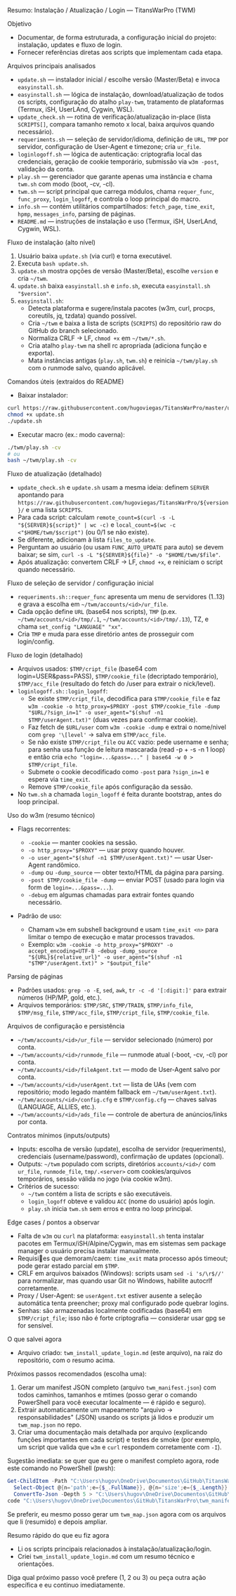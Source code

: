 Resumo: Instalação / Atualização / Login — TitansWarPro (TWM)

Objetivo

- Documentar, de forma estruturada, a configuração inicial do projeto: instalação, updates e fluxo de login.
- Fornecer referências diretas aos scripts que implementam cada etapa.

Arquivos principais analisados

- `update.sh` — instalador inicial / escolhe versão (Master/Beta) e invoca `easyinstall.sh`.
- `easyinstall.sh` — lógica de instalação, download/atualização de todos os scripts, configuração do atalho `play-twm`, tratamento de plataformas (Termux, iSH, UserLAnd, Cygwin, WSL).
- `update_check.sh` — rotina de verificação/atualização in-place (lista `SCRIPTS[]`, compara tamanho remoto x local, baixa arquivos quando necessário).
- `requeriments.sh` — seleção de servidor/idioma, definição de `URL`, `TMP` por servidor, configuração de User-Agent e timezone; cria `ur_file`.
- `loginlogoff.sh` — lógica de autenticação: criptografia local das credenciais, geração de cookie temporário, submissão via `w3m -post`, validação da conta.
- `play.sh` — gerenciador que garante apenas uma instância e chama `twm.sh` com modo (boot, -cv, -cl).
- `twm.sh` — script principal que carrega módulos, chama `requer_func`, `func_proxy`, `login_logoff`, e controla o loop principal do macro.
- `info.sh` — contém utilitários compartilhados: `fetch_page`, `time_exit`, `hpmp`, `messages_info`, parsing de páginas.
- `README.md` — instruções de instalação e uso (Termux, iSH, UserLAnd, Cygwin, WSL).

Fluxo de instalação (alto nível)

1. Usuário baixa `update.sh` (via curl) e torna executável.
2. Executa `bash update.sh`.
3. `update.sh` mostra opções de versão (Master/Beta), escolhe `version` e cria `~/twm`.
4. `update.sh` baixa `easyinstall.sh` e `info.sh`, executa `easyinstall.sh "$version"`.
5. `easyinstall.sh`:
   - Detecta plataforma e sugere/instala pacotes (w3m, curl, procps, coreutils, jq, tzdata) quando possível.
   - Cria `~/twm` e baixa a lista de scripts (`SCRIPTS`) do repositório raw do GitHub do branch selecionado.
   - Normaliza CRLF -> LF, `chmod +x` em `~/twm/*.sh`.
   - Cria atalho `play-twm` na shell rc apropriada (adiciona função e exporta).
   - Mata instâncias antigas (`play.sh`, `twm.sh`) e reinicia `~/twm/play.sh` com o runmode salvo, quando aplicável.

Comandos úteis (extraídos do README)

- Baixar instalador:

```bash
curl https://raw.githubusercontent.com/hugoviegas/TitansWarPro/master/update.sh -L -O
chmod +x update.sh
./update.sh
```

- Executar macro (ex.: modo caverna):

```bash
./twm/play.sh -cv
# ou
bash ~/twm/play.sh -cv
```

Fluxo de atualização (detalhado)

- `update_check.sh` e `update.sh` usam a mesma ideia: definem `SERVER` apontando para `https://raw.githubusercontent.com/hugoviegas/TitansWarPro/${version}/` e uma lista `SCRIPTS`.
- Para cada script: calculam `remote_count=$(curl -s -L "${SERVER}${script}" | wc -c)` e `local_count=$(wc -c <"$HOME/twm/$script")` (ou 0/1 se não existe).
- Se diferente, adicionam à lista `files_to_update`.
- Perguntam ao usuário (ou usam `FUNC_AUTO_UPDATE` para auto) se devem baixar; se sim, `curl -s -L "${SERVER}${file}" -o "$HOME/twm/$file"`.
- Após atualização: convertem CRLF -> LF, `chmod +x`, e reiniciam o script quando necessário.

Fluxo de seleção de servidor / configuração inicial

- `requeriments.sh::requer_func` apresenta um menu de servidores (1..13) e grava a escolha em `~/twm/accounts/<id>/ur_file`.
- Cada opção define `URL` (base64 nos scripts), `TMP` (p.ex. `~/twm/accounts/<id>/tmp/.1`, `~/twm/accounts/<id>/tmp/.13`), TZ, e chama `set_config "LANGUAGE" "xx"`.
- Cria `TMP` e muda para esse diretório antes de prosseguir com login/config.

Fluxo de login (detalhado)

- Arquivos usados: `$TMP/cript_file` (base64 com login=USER&pass=PASS), `$TMP/cookie_file` (decriptado temporário), `$TMP/acc_file` (resultado do fetch do /user para extrair o nick/level).
- `loginlogoff.sh::login_logoff`:
  - Se existe `$TMP/cript_file`, decodifica para `$TMP/cookie_file` e faz `w3m -cookie -o http_proxy=$PROXY -post $TMP/cookie_file -dump "$URL/?sign_in=1" -o user_agent="$(shuf -n1 $TMP/userAgent.txt)"` (duas vezes para confirmar cookie).
  - Faz fetch de `$URL/user` com `w3m -cookie -dump` e extrai o nome/nivel com `grep '\[level'` -> salva em `$TMP/acc_file`.
  - Se não existe `$TMP/cript_file` ou `ACC` vazio: pede username e senha; para senha usa função de leitura mascarada (read -p + -s -n 1 loop) e então cria `echo "login=...&pass=..." | base64 -w 0 > $TMP/cript_file`.
  - Submete o cookie decodificado como `-post` para `?sign_in=1` e espera via `time_exit`.
  - Remove `$TMP/cookie_file` após configuração da sessão.
- No `twm.sh` a chamada `login_logoff` é feita durante bootstrap, antes do loop principal.

Uso do w3m (resumo técnico)

- Flags recorrentes:

  - `-cookie` — manter cookies na sessão.
  - `-o http_proxy="$PROXY"` — usar proxy quando houver.
  - `-o user_agent="$(shuf -n1 $TMP/userAgent.txt)"` — usar User-Agent randômico.
  - `-dump` ou `-dump_source` — obter texto/HTML da página para parsing.
  - `-post $TMP/cookie_file -dump` — enviar POST (usado para login via form de `login=...&pass=...`).
  - `-debug` em algumas chamadas para extrair fontes quando necessário.

- Padrão de uso:
  - Chamam `w3m` em subshell background e usam `time_exit <n>` para limitar o tempo de execução e matar processos travados.
  - Exemplo: `w3m -cookie -o http_proxy="$PROXY" -o accept_encoding=UTF-8 -debug -dump_source "${URL}${relative_url}" -o user_agent="$(shuf -n1 "$TMP"/userAgent.txt)" > "$output_file"`

Parsing de páginas

- Padrões usados: `grep -o -E`, `sed`, `awk`, `tr -c -d '[:digit:]'` para extrair números (HP/MP, gold, etc.).
- Arquivos temporários: `$TMP/SRC`, `$TMP/TRAIN`, `$TMP/info_file`, `$TMP/msg_file`, `$TMP/acc_file`, `$TMP/cript_file`, `$TMP/cookie_file`.

Arquivos de configuração e persistência

- `~/twm/accounts/<id>/ur_file` — servidor selecionado (número) por conta.
- `~/twm/accounts/<id>/runmode_file` — runmode atual (-boot, -cv, -cl) por conta.
- `~/twm/accounts/<id>/fileAgent.txt` — modo de User-Agent salvo por conta.
- `~/twm/accounts/<id>/userAgent.txt` — lista de UAs (vem com repositório; modo legado mantém fallback em `~/twm/userAgent.txt`).
- `~/twm/accounts/<id>/config.cfg` e `$TMP/config.cfg` — chaves salvas (LANGUAGE, ALLIES, etc.).
- `~/twm/accounts/<id>/ads_file` — controle de abertura de anúncios/links por conta.

Contratos mínimos (inputs/outputs)

- Inputs: escolha de versão (update), escolha de servidor (requeriments), credenciais (username/password), confirmação de updates (opcional).
- Outputs: `~/twm` populado com scripts, diretórios `accounts/<id>/` com `ur_file`, `runmode_file`, `tmp/.<server>` com cookies/arquivos temporários, sessão válida no jogo (via cookie w3m).
- Critérios de sucesso:
  - `~/twm` contém a lista de scripts e são executáveis.
  - `login_logoff` obteve e validou `ACC` (nome do usuário) após login.
  - `play.sh` inicia `twm.sh` sem erros e entra no loop principal.

Edge cases / pontos a observar

- Falta de `w3m` ou `curl` na plataforma: `easyinstall.sh` tenta instalar pacotes em Termux/iSH/Alpine/Cygwin, mas em sistemas sem package manager o usuário precisa instalar manualmente.
- Requisies que demoram/caem: `time_exit` mata processo após timeout; pode gerar estado parcial em `$TMP`.
- CRLF em arquivos baixados (Windows): scripts usam `sed -i 's/\r$//'` para normalizar, mas quando usar Git no Windows, habilite autocrlf corretamente.
- Proxy / User-Agent: se `userAgent.txt` estiver ausente a seleção automática tenta preencher; proxy mal configurado pode quebrar logins.
- Senhas: são armazenadas localmente codificadas (base64) em `$TMP/cript_file`; isso não é forte criptografia — considerar usar gpg se for sensível.

O que salvei agora

- Arquivo criado: `twm_install_update_login.md` (este arquivo), na raiz do repositório, com o resumo acima.

Próximos passos recomendados (escolha uma):

1. Gerar um manifest JSON completo (arquivo `twm_manifest.json`) com todos caminhos, tamanhos e mtimes (posso gerar o comando PowerShell para você executar localmente — é rápido e seguro).
2. Extrair automaticamente um mapeamento "arquivo → responsabilidades" (JSON) usando os scripts já lidos e produzir um `twm_map.json` no repo.
3. Criar uma documentação mais detalhada por arquivo (explicando funções importantes em cada script) e testes de smoke (por exemplo, um script que valida que `w3m` e `curl` respondem corretamente com `-I`).

Sugestão imediata: se quer que eu gere o manifest completo agora, rode este comando no PowerShell (pwsh):

```powershell
Get-ChildItem -Path "C:\Users\hugov\OneDrive\Documentos\GitHub\TitansWarPro" -Recurse -File |
  Select-Object @{n='path';e={$_.FullName}}, @{n='size';e={$_.Length}}, @{n='mtime';e={$_.LastWriteTime}} |
  ConvertTo-Json -Depth 5 > "C:\Users\hugov\OneDrive\Documentos\GitHub\TitansWarPro\twm_manifest.json"
code "C:\Users\hugov\OneDrive\Documentos\GitHub\TitansWarPro\twm_manifest.json"
```

Se preferir, eu mesmo posso gerar um `twm_map.json` agora com os arquivos que li (resumido) e depois ampliar.

Resumo rápido do que eu fiz agora

- Li os scripts principais relacionados à instalação/atualização/login.
- Criei `twm_install_update_login.md` com um resumo técnico e orientações.

Diga qual próximo passo você prefere (1, 2 ou 3) ou peça outra ação específica e eu continuo imediatamente.
